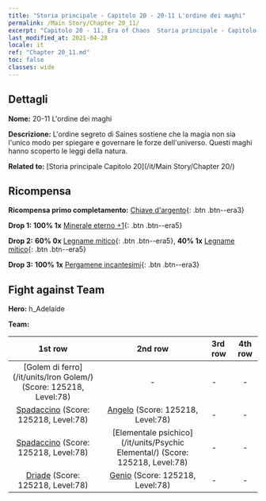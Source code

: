 ```yaml
---
title: "Storia principale - Capitolo 20 - 20-11 L'ordine dei maghi"
permalink: /Main Story/Chapter 20_11/
excerpt: "Capitolo 20 - 11. Era of Chaos  Storia principale - Capitolo 20_11. 20-11 L'ordine dei maghi"
last_modified_at: 2021-04-28
locale: it
ref: "Chapter 20_11.md"
toc: false
classes: wide
---
```


## Dettagli

 **Nome:** 20-11 L'ordine dei maghi

 **Descrizione:** L'ordine segreto di Saines sostiene che la magia non sia l'unico modo per spiegare e governare le forze dell'universo. Questi maghi hanno scoperto le leggi della natura.

 **Related to:** [Storia principale Capitolo 20](/it/Main Story/Chapter 20/)

## Ricompensa

 **Ricompensa primo completamento:** [Chiave d'argento](/ItemsIT/con_693/){: .btn .btn--era3}

 **Drop 1:** **100% 1x** [Minerale eterno +1](/ItemsIT/mat_68/){: .btn .btn--era5}

 **Drop 2:** **60% 0x** [Legname mitico](/ItemsIT/mat_62/){: .btn .btn--era5}, **40% 1x** [Legname mitico](/ItemsIT/mat_62/){: .btn .btn--era5}

 **Drop 3:** **100% 1x** [Pergamene incantesimi](/ItemsIT/con_694/){: .btn .btn--era3}


## Fight against Team
 **Hero:** h_Adelaide

 **Team:**


  | 1st row | 2nd row | 3rd row | 4th row |
  |:----:|:----:|:----|:----:|
  | [Golem di ferro](/it/units/Iron Golem/) (Score: 125218, Level:78)  | - | - | - |
  | [Spadaccino](/it/units/Swordsman/) (Score: 125218, Level:78)  | [Angelo](/it/units/Angel/) (Score: 125218, Level:78)  | - | - |
  | [Spadaccino](/it/units/Swordsman/) (Score: 125218, Level:78)  | [Elementale psichico](/it/units/Psychic Elemental/) (Score: 125218, Level:78)  | - | - |
  | [Driade](/it/units/Sprite/) (Score: 125218, Level:78)  | [Genio](/it/units/Genie/) (Score: 125218, Level:78)  | - | - |


